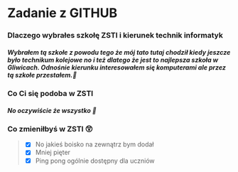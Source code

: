 # Zadanie z GITHUB
### Dlaczego wybrałes szkołę ZSTI i kierunek technik informatyk
##### Wybrałem tą szkołe z powodu tego że mój tato tutaj chodził kiedy jeszcze było technikum kolejowe no i też dlatego że jest to najlepsza szkoła w Gliwicach. Odnośnie kierunku interesowałem się komputerami ale przez tą szkołe przestałem.:dog: 
  
### Co Ci się podoba w ZSTI
##### No oczywiście że **wszystko** :shit: 

### Co zmieniłbyś w ZSTI :astonished:
> - [x] No jakieś boisko na zewnątrz bym dodał
> - [x] Mniej pięter
> - [x] Ping pong ogólnie dostępny dla uczniów
